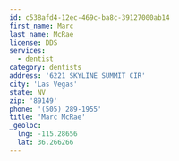 ```yaml
---
id: c538afd4-12ec-469c-ba8c-39127000ab14
first_name: Marc
last_name: McRae
license: DDS
services:
  - dentist
category: dentists
address: '6221 SKYLINE SUMMIT CIR'
city: 'Las Vegas'
state: NV
zip: '89149'
phone: '(505) 289-1955'
title: 'Marc McRae'
_geoloc:
  lng: -115.28656
  lat: 36.266266
---
```

